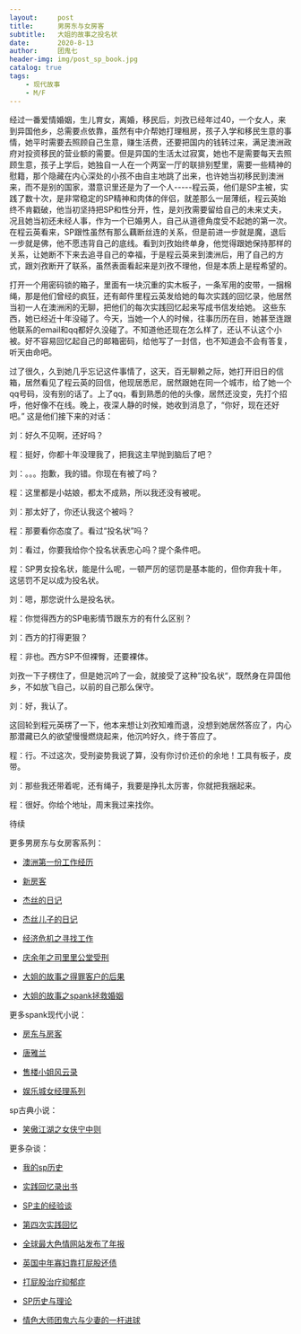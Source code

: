```yaml
---
layout:     post
title:      男房东与女房客
subtitle:   大姐的故事之投名状
date:       2020-8-13
author:     团鬼七
header-img: img/post_sp_book.jpg
catalog: true
tags:
    - 现代故事
    - M/F
---
```


经过一番爱情婚姻，生儿育女，离婚，移民后，刘孜已经年过40，一个女人，来到异国他乡，总需要点依靠，虽然有中介帮她打理租房，孩子入学和移民生意的事情，她平时需要去照顾自己生意，赚生活费，还要把国内的钱转过来，满足澳洲政府对投资移民的营业额的需要。但是异国的生活太过寂寞，她也不是需要每天去照顾生意，孩子上学后，她独自一人在一个两室一厅的联排别墅里，需要一些精神的慰籍，那个隐藏在内心深处的小孩不由自主地跳了出来，也许她当初移民到澳洲来，而不是别的国家，潜意识里还是为了一个人-----程云英，他们是SP主被，实践了数十次，是非常稳定的SP精神和肉体的伴侣，就差那么一层薄纸，程云英始终不肯戳破，他当初坚持把SP和性分开，性，是刘孜需要留给自己的未来丈夫，况且她当初还未经人事，作为一个已婚男人，自己从道德角度受不起她的第一次。在程云英看来，SP跟性虽然有那么藕断丝连的关系，但是前进一步就是魔，退后一步就是佛，他不愿违背自己的底线。看到刘孜始终单身，他觉得跟她保持那样的关系，让她断不下来去追寻自己的幸福，于是程云英来到澳洲后，用了自己的方式，跟刘孜断开了联系，虽然表面看起来是刘孜不理他，但是本质上是程希望的。





打开一个用密码锁的箱子，里面有一块沉重的实木板子，一条军用的皮带，一捆棉绳，那是他们曾经的疯狂，还有邮件里程云英发给她的每次实践的回忆录，他居然当初一人在澳洲闲的无聊，把他们的每次实践回忆起来写成书信发给她。 这些东西，她已经近十年没碰了。今天，当她一个人的时候，往事历历在目，她甚至连跟他联系的email和qq都好久没碰了。不知道他还现在怎么样了，还认不认这个小被。好不容易回忆起自己的邮箱密码，给他写了一封信，也不知道会不会有答复，听天由命吧。





过了很久，久到她几乎忘记这件事情了，这天，百无聊赖之际，她打开旧日的信箱，居然看见了程云英的回信，他现居悉尼，居然跟她在同一个城市，给了她一个qq号码，没有别的话了。上了qq，看到熟悉的他的头像，居然还没变，先打个招呼，他好像不在线。晚上，夜深人静的时候，她收到消息了，“你好，现在还好吧。” 这是他们接下来的对话：





刘：好久不见啊，还好吗？

程：挺好，你都十年没理我了，把我这主早抛到脑后了吧？

刘：。。。抱歉，我的错。你现在有被了吗？

程：这里都是小姑娘，都太不成熟，所以我还没有被呢。

刘：那太好了，你还认我这个被吗？

程：那要看你态度了。看过“投名状”吗？

刘：看过，你要我给你个投名状表忠心吗？提个条件吧。

程：SP男女投名状，能是什么呢，一顿严厉的惩罚是基本能的，但你弃我十年，这惩罚不足以成为投名状。

刘：嗯，那您说什么是投名状。

程：你觉得西方的SP电影情节跟东方的有什么区别？

刘：西方的打得更狠？

程：非也。西方SP不但裸臀，还要裸体。

刘孜一下子楞住了，但是她沉吟了一会，就接受了这种”投名状“，既然身在异国他乡，不如放飞自己，以前的自己那么保守。

刘：好，我认了。

这回轮到程元英楞了一下，他本来想让刘孜知难而退，没想到她居然答应了，内心那潜藏已久的欲望慢慢燃烧起来，他沉吟好久，终于答应了。

程：行。不过这次，受刑姿势我说了算，没有你讨价还价的余地！工具有板子，皮带。

刘：那些我还带着呢，还有绳子，我要是挣扎太厉害，你就把我捆起来。

程：很好。你给个地址，周末我过来找你。



待续



















更多男房东与女房客系列：

- [澳洲第一份工作经历](http://childinside.club/2018/06/02/%E6%BE%B3%E6%B4%B2%E7%AC%AC%E4%B8%80%E4%BB%BD%E5%B7%A5%E4%BD%9C%E7%BB%8F%E5%8E%86/)

- [新房客](http://childinside.club/2018/04/16/%E7%94%B7%E6%88%BF%E4%B8%9C%E4%B8%8E%E5%A5%B3%E6%88%BF%E5%AE%A2/)

- [杰丝的日记](http://childinside.club/2018/04/18/%E6%9D%B0%E4%B8%9D%E7%9A%84%E6%97%A5%E8%AE%B0/)
- [杰丝儿子的日记](http://childinside.club/2018/04/17/%E6%9D%B0%E4%B8%9D%E5%84%BF%E5%AD%90%E7%9A%84%E6%97%A5%E8%AE%B0/)

- [经济危机之寻找工作](http://childinside.club/2019/11/25/%E7%BB%8F%E6%B5%8E%E5%8D%B1%E6%9C%BA%E4%B9%8B%E5%AF%BB%E6%89%BE%E5%B7%A5%E4%BD%9C/)

- [庆余年之司里里公堂受刑](http://childinside.club/2020/01/17/%E5%BA%86%E4%BD%99%E5%B9%B4/)

- [大姐的故事之得罪客户的后果](http://childinside.club/2020/02/24/%E5%A4%A7%E5%A7%90%E7%9A%84%E6%95%85%E4%BA%8B%E4%B9%8B%E5%BE%97%E7%BD%AA%E5%AE%A2%E6%88%B7%E7%9A%84%E5%90%8E%E6%9E%9C/)

- [大姐的故事之spank拯救婚姻](http://childinside.club/2019/12/29/spank%E6%8B%AF%E6%95%91%E5%A9%9A%E5%A7%BB/)


更多spank现代小说：

- [房东与房客](http://childinside.club/2019/12/31/%E6%88%BF%E4%B8%9C%E4%B8%8E%E6%88%BF%E5%AE%A2/)

- [唐雅兰](http://childinside.club/2013/04/03/%E5%94%90%E9%9B%85%E5%85%B0/)

- [售楼小姐风云录](http://childinside.club/2020/01/02/%E5%8D%B1%E6%9C%BA%E6%9D%A5%E4%B8%B4/)

- [娱乐城女经理系列](http://childinside.club/2020/01/18/%E5%A8%B1%E4%B9%90%E5%9F%8E%E5%A5%B3%E7%BB%8F%E7%90%86(%E4%B8%80)/)



sp古典小说：

- [笑傲江湖之女侠宁中则](http://childinside.club/2013/12/20/%E7%AC%91%E5%82%B2%E6%B1%9F%E6%B9%96%E4%B9%8B%E5%A5%B3%E4%BE%A0%E5%AE%81%E4%B8%AD%E5%88%99/)


更多杂谈：

- [我的sp历史](http://childinside.club/2019/10/10/%E6%88%91%E7%9A%84sp%E5%8E%86%E5%8F%B2/)

- [实践回忆录出书](http://childinside.club/2020/01/15/%E5%AE%9E%E8%B7%B5%E5%9B%9E%E5%BF%86%E5%BD%95%E5%87%BA%E4%B9%A6/)

- [SP主的经验谈](http://childinside.club/2013/04/17/SP%E4%B8%BB%E7%9A%84%E7%BB%8F%E9%AA%8C%E8%B0%88/)

- [第四次实践回忆](http://childinside.club/2018/10/16/%E7%AC%AC%E5%9B%9B%E6%AC%A1%E5%AE%9E%E8%B7%B5%E5%9B%9E%E5%BF%86/)

- [全球最大色情网站发布了年报](http://childinside.club/2020/03/06/%E5%85%A8%E7%90%83%E6%9C%80%E5%A4%A7%E8%89%B2%E6%83%85%E7%BD%91%E7%AB%99%E5%8F%91%E5%B8%83%E4%BA%86%E5%B9%B4%E6%8A%A5/)

- [英国中年寡妇靠打屁股还债](http://childinside.club/2020/02/07/%E8%8B%B1%E5%9B%BD%E4%B8%AD%E5%B9%B4%E5%AF%A1%E5%A6%87/)

- [打屁股治疗抑郁症](http://childinside.club/2020/01/19/%E6%89%93%E5%B1%81%E8%82%A1%E6%B2%BB%E7%96%97%E6%8A%91%E9%83%81%E7%97%87/)

- [SP历史与理论](http://childinside.club/2019/12/31/SP%E5%8E%86%E5%8F%B2%E4%B8%8E%E7%90%86%E8%AE%BA/)

- [情色大师团鬼六与少妻的一杆进球](http://childinside.club/2020/01/13/%E6%83%85%E8%89%B2%E5%A4%A7%E5%B8%88%E5%9B%A2%E9%AC%BC%E5%85%AD%E4%B8%8E%E5%B0%91%E5%A6%BB%E7%9A%84%E4%B8%80%E6%9D%86%E8%BF%9B%E7%90%83/)
